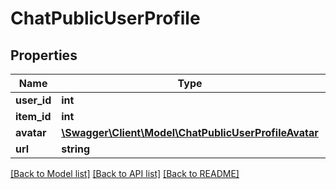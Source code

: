 # ChatPublicUserProfile

## Properties
Name | Type | Description | Notes
------------ | ------------- | ------------- | -------------
**user_id** | **int** |  | [optional] 
**item_id** | **int** |  | [optional] 
**avatar** | [**\Swagger\Client\Model\ChatPublicUserProfileAvatar**](ChatPublicUserProfileAvatar.md) |  | [optional] 
**url** | **string** |  | [optional] 

[[Back to Model list]](../../README.md#documentation-for-models) [[Back to API list]](../../README.md#documentation-for-api-endpoints) [[Back to README]](../../README.md)


